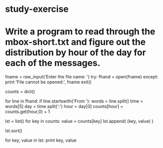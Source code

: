 # study-exercise
# Write a program to read through the mbox-short.txt and figure out the distribution by hour of the day for each of the messages.  

fname = raw_input('Enter the file name: ')
try:
    fhand = open(fname)
except:
    print 'File cannot be opened:', fname
    exit()

counts = dict()

for line in fhand:
    if line.startswith('From '):
        words = line.split()
        time = words[5]
        day = time.split(':')
        hour = day[0]
        counts[hour] = counts.get(hour,0) + 1

lst = list()
for key in counts:
  value = counts[key]
  lst.append( (key, value) ) 

lst.sort()

for key, value in lst:
  print key, value
